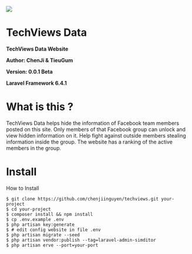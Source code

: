 <img src="https://i.imgur.com/aLYSrzD.png">

# TechViews Data

**TechViews Data Website** 

**Author: ChenJi & TieuGum**

**Version: 0.0.1 Beta**

**Laravel Framework 6.4.1**

# What is this ?

TechViews Data helps hide the information of Facebook team members posted on this site. Only members of that Facebook group can unlock and view hidden information on it. Help fight against outside members stealing information inside the group. The website has a ranking of the active members in the group.


# Install
How to Install
```
$ git clone https://github.com/chenjiinguyen/techviews.git your-project
$ cd your-project
$ composer install && npm install
$ cp .env.example .env
$ php artisan key:generate
$ # edit config website in file .env
$ php artisan migrate --seed
$ php artisan vendor:publish --tag=laravel-admin-simditor
$ php artisan erve --port=your-port
```
